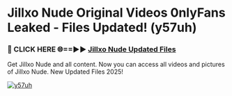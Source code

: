 # Jillxo Nude Original Videos 0nlyFans Leaked - Files Updated! (y57uh)

<h3>🔴 CLICK HERE 🌐==►► <a href="https://tinyurl.com/y5r63du9" rel="nofollow">Jillxo Nude Updated Files</a></h3>

Get Jillxo Nude and all content. Now you can access all videos and pictures of Jillxo Nude. New Updated Files 2025!

[![y57uh](https://i.imgur.com/UVo9nyh.gif)](https://tinyurl.com/y5r63du9)